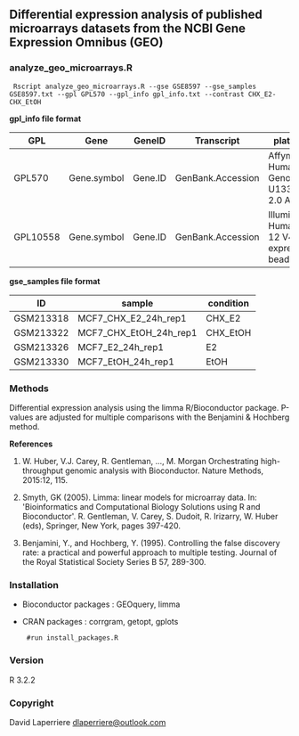 ## Differential expression analysis of published microarrays datasets from  the NCBI Gene Expression Omnibus (GEO)


### analyze_geo_microarrays.R
     Rscript analyze_geo_microarrays.R --gse GSE8597 --gse_samples GSE8597.txt --gpl GPL570 --gpl_info gpl_info.txt --contrast CHX_E2-CHX_EtOH

**gpl_info file format**

GPL      | Gene        | GeneID  | Transcript        | platform
-------- | ----------- | ------- | ----------------- | ----------
GPL570   | Gene.symbol | Gene.ID | GenBank.Accession | Affymetrix Human Genome U133 Plus 2.0 Array
GPL10558 | Gene.symbol | Gene.ID | GenBank.Accession | Illumina HumanHT-12 V4.0 expression beadchip

**gse_samples file format**

ID            | sample                          | condition
------------- | ------------------------------- | --------- 
GSM213318     | MCF7_CHX_E2_24h_rep1            | CHX_E2
GSM213322     | MCF7_CHX_EtOH_24h_rep1          | CHX_EtOH
GSM213326     | MCF7_E2_24h_rep1                | E2
GSM213330     | MCF7_EtOH_24h_rep1              | EtOH

### Methods


Differential expression analysis using the limma R/Bioconductor package. P-values are adjusted for multiple comparisons with the Benjamini & Hochberg method.


**References**

 1. W. Huber, V.J. Carey, R. Gentleman, ..., M. Morgan
 Orchestrating high-throughput genomic analysis with Bioconductor. 
 Nature Methods, 2015:12, 115.
  
 2. Smyth, GK (2005). 
 Limma: linear models for microarray data. In:  'Bioinformatics and Computational Biology Solutions using R and  Bioconductor'. R. Gentleman, V. Carey, S. Dudoit, R. Irizarry, W.
  Huber (eds), Springer, New York, pages 397-420.
  
 3. Benjamini, Y., and Hochberg, Y. (1995). 
 Controlling the false discovery rate: a practical and powerful approach to multiple testing. 
  Journal of the Royal Statistical Society Series B 57, 289-300.
  
  
### Installation
 
 - Bioconductor packages : GEOquery, limma
 - CRAN packages : corrgram, getopt, gplots

        #run install_packages.R
 
### Version

  R  3.2.2

### Copyright

David Laperriere dlaperriere@outlook.com
